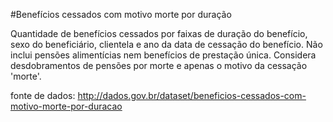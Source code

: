 #Benefícios cessados com motivo morte por duração

Quantidade de benefícios cessados por faixas de duração do benefício, sexo do beneficiário, clientela e ano da data de cessação do benefício. Não inclui pensões alimentícias nem benefícios de prestação única. Considera desdobramentos de pensões por morte e apenas o motivo da cessação 'morte'.

fonte de dados: http://dados.gov.br/dataset/beneficios-cessados-com-motivo-morte-por-duracao